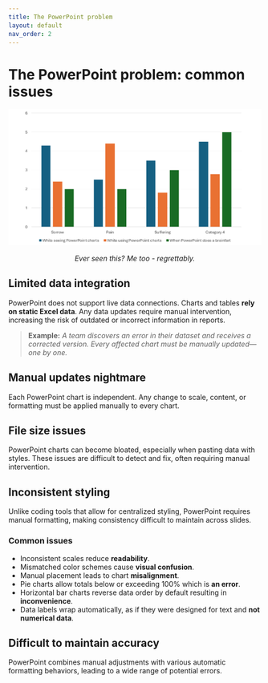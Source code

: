 ```yaml
---
title: The PowerPoint problem
layout: default
nav_order: 2
---
```

# The PowerPoint problem: common issues
![A PowerPoint chart humourously displaying a relationship between negative emotions and being in contact with PowerPoint charts, all negative to varying degrees](https://github.com/goooral/data_visualization_with_python/blob/main/images/pp.png?raw=true)
<p style="text-align:center;"><i>Ever seen this? Me too - regrettably.</i></p>

## Limited data integration
PowerPoint does not support live data connections. Charts and tables **rely on static Excel data**. Any data updates require manual intervention, increasing the risk of outdated or incorrect information in reports.

> **Example:** *A team discovers an error in their dataset and receives a corrected version. Every affected chart must be manually updated—one by one.* 

## Manual updates nightmare
Each PowerPoint chart is independent. Any change to scale, content, or formatting must be applied manually to every chart.

## File size issues  
PowerPoint charts can become bloated, especially when pasting data with styles. These issues are difficult to detect and fix, often requiring manual intervention.  

## Inconsistent styling
Unlike coding tools that allow for centralized styling, PowerPoint requires manual formatting, making consistency difficult to maintain across slides.

### Common issues  
- Inconsistent scales reduce **readability**.  
- Mismatched color schemes cause **visual confusion**.  
- Manual placement leads to chart **misalignment**.
- Pie charts allow totals below or exceeding 100% which is **an error**.
- Horizontal bar charts reverse data order by default resulting in **inconvenience**.
- Data labels wrap automatically, as if they were designed for text and **not numerical data**.

## Difficult to maintain accuracy
PowerPoint combines manual adjustments with various automatic formatting behaviors, leading to a wide range of potential errors.